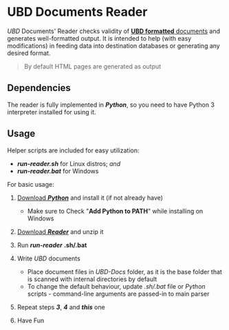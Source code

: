 # UBD Documents Reader

*UBD* Documents' Reader checks validity of [**UBD formatted** documents](https://github.com/ubrant/documents-format) and generates well-formatted output. It is intended to help (with easy modifications) in feeding data into destination databases or generating any desired format.

> By default HTML pages are generated as output

## Dependencies

The reader is fully implemented in ***Python***, so you need to have Python 3 interpreter installed for using it.

## Usage

Helper scripts are included for easy utilization:

  * ***run-reader.sh*** for Linux distros; *and*
  * ***run-reader.bat*** for Windows

For basic usage:

1. [Download ***Python***](https://www.python.org/downloads/) and install it (if not already have)
    - Make sure to Check "**Add Python to PATH**" while installing on Windows

2. [Download ***Reader***](https://github.com/ubrant/documents-reader/archive/refs/heads/main.zip) and unzip it
3. Run ***run-reader*** **.sh/.bat**
4. Write *UBD* documents
    - Place document files in *UBD-Docs* folder, as it is the base folder that is scanned with internal directories by default
    - To change the default behaviour, update *.sh/.bat* file or *Python* scripts - command-line arguments are passed-in to main parser
5. Repeat steps ***3***, ***4*** and ***this*** one
6. Have Fun
